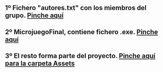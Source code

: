 ## 1º Fichero "autores.txt" con los miembros del grupo. [Pinche aquí](https://github.com/SanJuan28/Microgame/blob/master/autores.txt)
## 2º MicrojuegoFinal, contiene fichero .exe. [Pinche aquí](https://github.com/SanJuan28/Microgame/tree/master/MicrojuegoFinal)
## 3º El resto forma parte del proyecto. [Pinche aquí para la carpeta Assets](https://github.com/SanJuan28/Microgame/tree/master/Assets)
